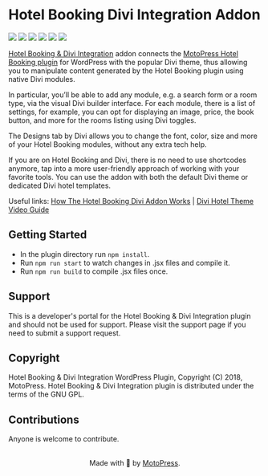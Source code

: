 # Hotel Booking Divi Integration Addon

![](https://img.shields.io/wordpress/plugin/v/mphb-divi)
![](https://img.shields.io/wordpress/plugin/wp-version/mphb-divi)
![](https://img.shields.io/wordpress/plugin/dm/mphb-divi)
![](https://img.shields.io/wordpress/plugin/installs/mphb-divi)
![](https://img.shields.io/wordpress/plugin/rating/mphb-divi)
![](https://img.shields.io/badge/license-GPL--2.0%2B-blue.svg?style=flat)

[Hotel Booking & Divi Integration](https://wordpress.org/plugins/mphb-divi/) addon connects the [MotoPress Hotel Booking plugin](https://motopress.com/products/hotel-booking/) for WordPress with the popular Divi theme, thus allowing you to manipulate content generated by the Hotel Booking plugin using native Divi modules.

In particular, you’ll be able to add any module, e.g. a search form or a room type, via the visual Divi builder interface. For each module, there is a list of settings, for example, you can opt for displaying an image, price, the book button, and more for the rooms listing using Divi toggles.

The Designs tab by Divi allows you to change the font, color, size and more of your Hotel Booking modules, without any extra tech help.

If you are on Hotel Booking and Divi, there is no need to use shortcodes anymore, tap into a more user-friendly approach of working with your favorite tools. You can use the addon with both the default Divi theme or dedicated Divi hotel templates.

Useful links: [How The Hotel Booking Divi Addon Works](https://motopress.com/blog/divi-theme-hotel-booking-wordpress/) | [Divi Hotel Theme Video Guide](https://www.youtube.com/watch?v=Tyiw91WJX5o)

## Getting Started

* In the plugin directory run `npm install`.
* Run `npm run start` to watch changes in .jsx files and compile it.
* Run `npm run build` to compile .jsx files once.

## Support
This is a developer's portal for the Hotel Booking & Divi Integration plugin and should not be used for support. Please visit the support page if you need to submit a support request.

## Copyright
Hotel Booking & Divi Integration WordPress Plugin, Copyright (C) 2018, MotoPress.
Hotel Booking & Divi Integration plugin is distributed under the terms of the GNU GPL.

## Contributions
Anyone is welcome to contribute.

<p align="center">
    <br/>
    Made with 💙 by <a href="https://motopress.com/">MotoPress</a>.<br/>
</p>
